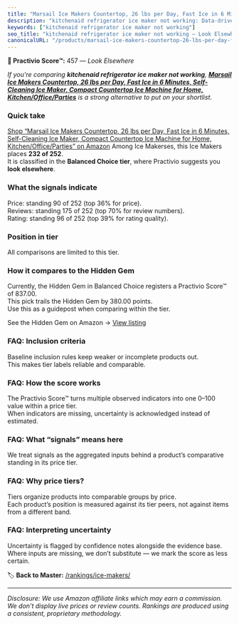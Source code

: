 ```yaml
---
title: "Marsail Ice Makers Countertop, 26 lbs per Day, Fast Ice in 6 Minutes, Self-Cleaning Ice Maker, Compact Countertop Ice Machine for Home, Kitchen/Office/Parties"
description: "kitchenaid refrigerator ice maker not working: Data-driven ranking using the Practivio Score™. Positioned by quality, value, demand, findability, momentum."
keywords: ["kitchenaid refrigerator ice maker not working"]
seo_title: "kitchenaid refrigerator ice maker not working — Look Elsewhere (2025)"
canonicalURL: "/products/marsail-ice-makers-countertop-26-lbs-per-day-fast-ice-in-6-minutes-self-cleaning-ice-maker-compact-countertop-ice-machine-for-home-kitchenofficeparties-B0DSVM9J6K/"
---
```


**🚫 Practivio Score™:** 457 — _Look Elsewhere_


*If you're comparing **kitchenaid refrigerator ice maker not working**, **[Marsail Ice Makers Countertop, 26 lbs per Day, Fast Ice in 6 Minutes, Self-Cleaning Ice Maker, Compact Countertop Ice Machine for Home, Kitchen/Office/Parties](https://www.amazon.com/dp/B0DSVM9J6K?tag=practivio-20)** is a strong alternative to put on your shortlist.*
### Quick take
[Shop “Marsail Ice Makers Countertop, 26 lbs per Day, Fast Ice in 6 Minutes, Self-Cleaning Ice Maker, Compact Countertop Ice Machine for Home, Kitchen/Office/Parties” on Amazon](https://www.amazon.com/dp/B0DSVM9J6K?tag=practivio-20)
Among Ice Makerses, this Ice Makers places **232 of 252**.  
It is classified in the **Balanced Choice tier**, where Practivio suggests you **look elsewhere**.

### What the signals indicate
Price: standing 90 of 252 (top 36% for price).  
Reviews: standing 175 of 252 (top 70% for review numbers).  
Rating: standing 96 of 252 (top 39% for rating quality).  

### Position in tier
All comparisons are limited to this tier.

### How it compares to the Hidden Gem
Currently, the Hidden Gem in Balanced Choice registers a Practivio Score™ of 837.00.  
This pick trails the Hidden Gem by 380.00 points.  
Use this as a guidepost when comparing within the tier.  

See the Hidden Gem on Amazon → [View listing](https://www.amazon.com/dp/B0C32SGKMJ?tag=practivio-20)

### FAQ: Inclusion criteria
Baseline inclusion rules keep weaker or incomplete products out.  
This makes tier labels reliable and comparable.

### FAQ: How the score works
The Practivio Score™ turns multiple observed indicators into one 0–100 value within a price tier.  
When indicators are missing, uncertainty is acknowledged instead of estimated.

### FAQ: What “signals” means here
We treat signals as the aggregated inputs behind a product’s comparative standing in its price tier.

### FAQ: Why price tiers?
Tiers organize products into comparable groups by price.  
Each product’s position is measured against its tier peers, not against items from a different band.

### FAQ: Interpreting uncertainty
Uncertainty is flagged by confidence notes alongside the evidence base.  
Where inputs are missing, we don’t substitute — we mark the score as less certain.


🏷️ **Back to Master:** [/rankings/ice-makers/](/rankings/ice-makers/)

---
_Disclosure: We use Amazon affiliate links which may earn a commission. We don’t display live prices or review counts. Rankings are produced using a consistent, proprietary methodology._
